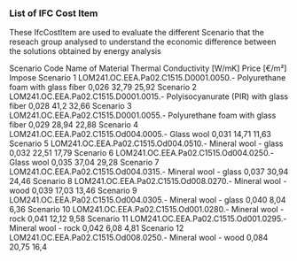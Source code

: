 ### List of IFC Cost Item

These IfcCostItem are used to evaluate the different Scenario that the reseach group analysed to understand the economic difference between the solutions obtained by energy analysis

Scenario	Code	Name of Material	Thermal Conductivity [W/mK]	Price  [€/m²]	Impose 
Scenario 1	LOM241.OC.EEA.Pa02.C1515.D0001.0050.-	Polyurethane foam with glass fiber	0,026	32,79	25,92
Scenario 2	LOM241.OC.EEA.Pa02.C1515.D0001.0015.-	Polyisocyanurate (PIR) with glass fiber	0,028	41,2	32,66
Scenario 3	LOM241.OC.EEA.Pa02.C1515.D0001.0055.-	Polyurethane foam with glass fiber	0,029	28,94	22,88
Scenario 4	LOM241.OC.EEA.Pa02.C1515.Od004.0005.-	Glass wool	0,031	14,71	11,63
Scenario 5	LOM241.OC.EEA.Pa02.C1515.Od004.0510.-	Mineral wool - glass 	0,032	22,51	17,79
Scenario 6	LOM241.OC.EEA.Pa02.C1515.Od004.0250.-	Glass wool	0,035	37,04	29,28
Scenario 7	LOM241.OC.EEA.Pa02.C1515.Od004.0315.-	Mineral wool - glass 	0,037	30,94	24,46
Scenario 8	LOM241.OC.EEA.Pa02.C1515.Od008.0270.-	Mineral wool - wood	0,039	17,03	13,46
Scenario 9	LOM241.OC.EEA.Pa02.C1515.Od004.0305.-	Mineral wool - glass 	0,040	8,04	6,36
Scenario 10	LOM241.OC.EEA.Pa02.C1515.Od001.0280.-	Mineral wool - rock 	0,041	12,12	9,58
Scenario 11	LOM241.OC.EEA.Pa02.C1515.Od001.0295.-	Mineral wool - rock 	0,042	6,08	4,81
Scenario 12	LOM241.OC.EEA.Pa02.C1515.Od008.0250.-	Mineral wool - wood	0,084	20,75	16,4
